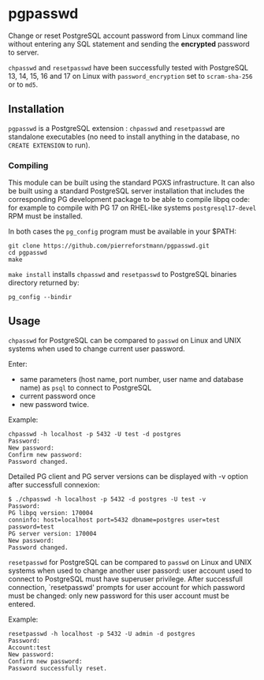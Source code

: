 # pgpasswd
Change or reset PostgreSQL account password from Linux command line without entering any SQL statement and sending the **encrypted** password to server.<br>

`chpasswd` and `resetpasswd`  have been successfully tested with PostgreSQL 13, 14, 15, 16 and 17 on Linux with `password_encryption` set to `scram-sha-256` or to `md5`. <br>
## Installation

`pgpasswd` is a PostgreSQL extension :  `chpasswd` and `resetpasswd` are standalone executables (no need to install anything in the database, no `CREATE EXTENSION` to run).

### Compiling

This module can be built using the standard PGXS infrastructure. 
It can also be built using a standard PostgreSQL server installation that includes the corresponding PG development package to be able to compile libpq code:
for example to compile with PG 17 on RHEL-like systems `postgresql17-devel` RPM must be installed.

In both cases the `pg_config` program must be available in your $PATH:

```
git clone https://github.com/pierreforstmann/pgpasswd.git 
cd pgpasswd
make 
```

`make install` installs `chpasswd` and `resetpasswd` to PostgreSQL binaries directory returned by:
```
pg_config --bindir
```

## Usage

`chpasswd` for PostgreSQL can be compared to `passwd` on Linux and UNIX systems when used to change current user password.

Enter:
* same parameters (host name, port number, user name and database name) as `psql` to connect to PostgreSQL 
* current password once
* new password twice.

Example:

``` 
chpasswd -h localhost -p 5432 -U test -d postgres
Password:
New password:
Confirm new password:
Password changed.
```

Detailed PG client and PG server versions can be displayed with -v option after successfull connexion:
```
$ ./chpasswd -h localhost -p 5432 -d postgres -U test -v
Password:
PG libpq version: 170004
conninfo: host=localhost port=5432 dbname=postgres user=test password=test  
PG server version: 170004
New password:
Password changed.
```

`resetpasswd` for PostgreSQL can be compared to `passwd` on Linux and UNIX systems when used to change another user passord:
user account used to connect to PostgreSQL must have superuser privilege. After successfull connection, `resetpasswd' prompts
for user account for which password must be changed: only new password for this user account must be entered.

Example:

``` 
resetpasswd -h localhost -p 5432 -U admin -d postgres
Password:
Account:test
New password:
Confirm new password:
Password successfully reset.
```
